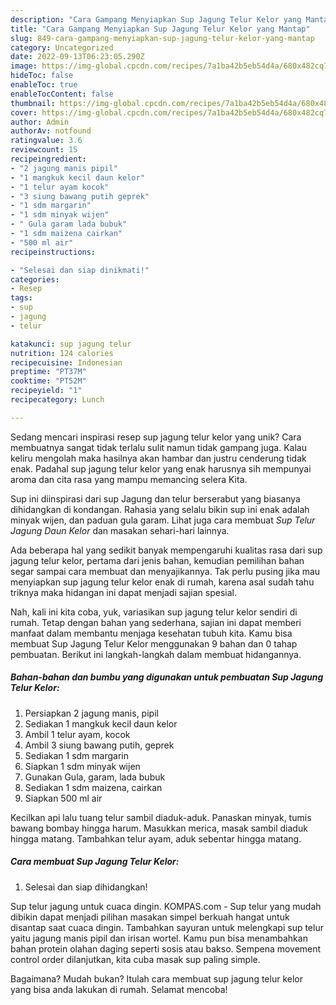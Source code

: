```yaml
---
description: "Cara Gampang Menyiapkan Sup Jagung Telur Kelor yang Mantap"
title: "Cara Gampang Menyiapkan Sup Jagung Telur Kelor yang Mantap"
slug: 849-cara-gampang-menyiapkan-sup-jagung-telur-kelor-yang-mantap
category: Uncategorized
date: 2022-09-13T06:23:05.290Z
image: https://img-global.cpcdn.com/recipes/7a1ba42b5eb54d4a/680x482cq70/sup-jagung-telur-kelor-foto-resep-utama.jpg
hideToc: false
enableToc: true
enableTocContent: false
thumbnail: https://img-global.cpcdn.com/recipes/7a1ba42b5eb54d4a/680x482cq70/sup-jagung-telur-kelor-foto-resep-utama.jpg
cover: https://img-global.cpcdn.com/recipes/7a1ba42b5eb54d4a/680x482cq70/sup-jagung-telur-kelor-foto-resep-utama.jpg
author: Admin
authorAv: notfound
ratingvalue: 3.6
reviewcount: 15
recipeingredient:
- "2 jagung manis pipil"
- "1 mangkuk kecil daun kelor"
- "1 telur ayam kocok"
- "3 siung bawang putih geprek"
- "1 sdm margarin"
- "1 sdm minyak wijen"
- " Gula garam lada bubuk"
- "1 sdm maizena cairkan"
- "500 ml air"
recipeinstructions:

- "Selesai dan siap dinikmati!"
categories:
- Resep
tags:
- sup
- jagung
- telur

katakunci: sup jagung telur 
nutrition: 124 calories
recipecuisine: Indonesian
preptime: "PT37M"
cooktime: "PT52M"
recipeyield: "1"
recipecategory: Lunch

---
```





Sedang mencari inspirasi resep sup jagung telur kelor yang unik? Cara membuatnya sangat tidak terlalu sulit namun tidak gampang juga. Kalau keliru mengolah maka hasilnya akan hambar dan justru cenderung tidak enak. Padahal sup jagung telur kelor yang enak harusnya sih mempunyai aroma dan cita rasa yang mampu memancing selera Kita.





Sup ini diinspirasi dari sup Jagung dan telur berserabut yang biasanya dihidangkan di kondangan. Rahasia yang selalu bikin sup ini enak adalah minyak wijen, dan paduan gula garam. Lihat juga cara membuat *Sup Telur Jagung Daun Kelor* dan masakan sehari-hari lainnya.

Ada beberapa hal yang sedikit banyak mempengaruhi kualitas rasa dari sup jagung telur kelor, pertama dari jenis bahan, kemudian pemilihan bahan segar sampai cara membuat dan menyajikannya. Tak perlu pusing jika mau menyiapkan sup jagung telur kelor enak di rumah, karena asal sudah tahu triknya maka hidangan ini dapat menjadi sajian spesial.






Nah, kali ini kita coba, yuk, variasikan sup jagung telur kelor sendiri di rumah. Tetap dengan bahan yang sederhana, sajian ini dapat memberi manfaat dalam membantu menjaga kesehatan tubuh kita. Kamu bisa membuat Sup Jagung Telur Kelor menggunakan 9 bahan dan 0 tahap pembuatan. Berikut ini langkah-langkah dalam membuat hidangannya.

<!--inarticleads1-->

##### Bahan-bahan dan bumbu yang digunakan untuk pembuatan Sup Jagung Telur Kelor:

1. Persiapkan 2 jagung manis, pipil
1. Sediakan 1 mangkuk kecil daun kelor
1. Ambil 1 telur ayam, kocok
1. Ambil 3 siung bawang putih, geprek
1. Sediakan 1 sdm margarin
1. Siapkan 1 sdm minyak wijen
1. Gunakan  Gula, garam, lada bubuk
1. Sediakan 1 sdm maizena, cairkan
1. Siapkan 500 ml air


Kecilkan api lalu tuang telur sambil diaduk-aduk. Panaskan minyak, tumis bawang bombay hingga harum. Masukkan merica, masak sambil diaduk hingga matang. Tambahkan telur ayam, aduk sebentar hingga matang. 

<!--inarticleads2-->

##### Cara membuat Sup Jagung Telur Kelor:


1. Selesai dan siap dihidangkan!

Sup telur jagung untuk cuaca dingin. KOMPAS.com - Sup telur yang mudah dibikin dapat menjadi pilihan masakan simpel berkuah hangat untuk disantap saat cuaca dingin. Tambahkan sayuran untuk melengkapi sup telur yaitu jagung manis pipil dan irisan wortel. Kamu pun bisa menambahkan bahan protein olahan daging seperti sosis atau bakso. Sempena movement control order dilanjutkan, kita cuba masak sup paling simple. 

Bagaimana? Mudah bukan? Itulah cara membuat sup jagung telur kelor yang bisa anda lakukan di rumah. Selamat mencoba!
